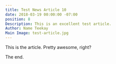 ```yaml
---
title: Test News Article 10
date: 2018-03-19 00:00:00 -07:00
position: 8
Description: This is an excellent test article.
Author: Name Teekay
Main Image: test-article.jpg
---
```


This is the article. Pretty awesome, right?

The end.
